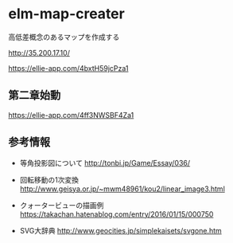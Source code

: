 # elm-map-creater
高低差概念のあるマップを作成する

http://35.200.17.10/ 

https://ellie-app.com/4bxtH59jcPza1

第二章始動
---------
https://ellie-app.com/4ff3NWSBF4Za1

参考情報
-----------------
* 等角投影図について 
http://tonbi.jp/Game/Essay/036/

* 回転移動の1次変換
http://www.geisya.or.jp/~mwm48961/kou2/linear_image3.html

* クォータービューの描画例
https://takachan.hatenablog.com/entry/2016/01/15/000750

* SVG大辞典
http://www.geocities.jp/simplekaisets/svgone.htm
